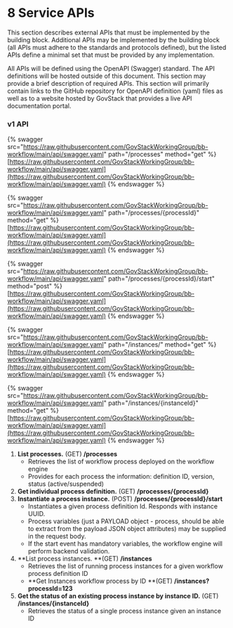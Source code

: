 # 8 Service APIs

This section describes external APIs that must be implemented by the building
block. Additional APIs may be implemented by the building block (all APIs must
adhere to the standards and protocols defined), but the listed APIs define a
minimal set that must be provided by any implementation.

All APIs will be defined using the OpenAPI (Swagger) standard. The API
definitions will be hosted outside of this document. This section may provide a
brief description of required APIs. This section will primarily contain links to
the GitHub repository for OpenAPI definition (yaml) files as well as to a
website hosted by GovStack that provides a live API documentation portal.

### v1 API

{% swagger src="https://raw.githubusercontent.com/GovStackWorkingGroup/bb-workflow/main/api/swagger.yaml" path="/processes" method="get" %}
[https://raw.githubusercontent.com/GovStackWorkingGroup/bb-workflow/main/api/swagger.yaml](https://raw.githubusercontent.com/GovStackWorkingGroup/bb-workflow/main/api/swagger.yaml)
{% endswagger %}

{% swagger src="https://raw.githubusercontent.com/GovStackWorkingGroup/bb-workflow/main/api/swagger.yaml" path="/processes/{processId}" method="get" %}
[https://raw.githubusercontent.com/GovStackWorkingGroup/bb-workflow/main/api/swagger.yaml](https://raw.githubusercontent.com/GovStackWorkingGroup/bb-workflow/main/api/swagger.yaml)
{% endswagger %}

{% swagger src="https://raw.githubusercontent.com/GovStackWorkingGroup/bb-workflow/main/api/swagger.yaml" path="/processes/{processId}/start" method="post" %}
[https://raw.githubusercontent.com/GovStackWorkingGroup/bb-workflow/main/api/swagger.yaml](https://raw.githubusercontent.com/GovStackWorkingGroup/bb-workflow/main/api/swagger.yaml)
{% endswagger %}

{% swagger src="https://raw.githubusercontent.com/GovStackWorkingGroup/bb-workflow/main/api/swagger.yaml" path="/instances/" method="get" %}
[https://raw.githubusercontent.com/GovStackWorkingGroup/bb-workflow/main/api/swagger.yaml](https://raw.githubusercontent.com/GovStackWorkingGroup/bb-workflow/main/api/swagger.yaml)
{% endswagger %}

{% swagger src="https://raw.githubusercontent.com/GovStackWorkingGroup/bb-workflow/main/api/swagger.yaml" path="/instances/{instanceId}" method="get" %}
[https://raw.githubusercontent.com/GovStackWorkingGroup/bb-workflow/main/api/swagger.yaml](https://raw.githubusercontent.com/GovStackWorkingGroup/bb-workflow/main/api/swagger.yaml)
{% endswagger %}

1. **List processes.** (GET) **/processes**
   - Retrieves the list of workflow process deployed on the workflow engine
   - Provides for each process the information: definition ID, version, status
     (active/suspended)
2. **Get individual process definition.** (GET) **/processes/{processId}**
3. **Instantiate a process instance.** (POST) **/processes/{processId}/start**
   - Instantiates a given process definition Id. Responds with instance UUID.
   - Process variables (just a PAYLOAD object - process, should be able to
     extract from the payload JSON object attributes) may be supplied in the
     request body.
   - If the start event has mandatory variables, the workflow engine will
     perform backend validation.
4. **List process instances. **(GET) **/instances**
   - Retrieves the list of running process instances for a given workflow
     process definition ID
   - **Get Instances workflow process by ID **(GET) **/instances?processId=123**
5. **Get the status of an existing process instance by instance ID.** (GET)
   **/instances/{instanceId}**
   - Retrieves the status of a single process instance given an instance ID
